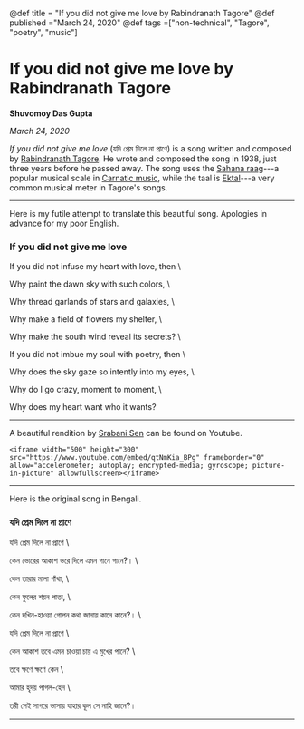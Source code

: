 @def title = "If you did not give me love by Rabindranath Tagore"
@def published ="March 24, 2020"
@def tags =["non-technical", "Tagore", "poetry", "music"]

#  If you did not give me love by Rabindranath Tagore 
**Shuvomoy Das Gupta**

*March 24, 2020*

*If you did not give me love* (যদি প্রেম দিলে না প্রাণে) is a song written and composed by [Rabindranath Tagore](https://en.wikipedia.org/wiki/Rabindranath_Tagore). He wrote and composed the song in 1938, just three years before he passed away. The song uses the [Sahana raag](https://en.wikipedia.org/wiki/Sahana_(raga))---a popular musical scale in [Carnatic music](https://en.wikipedia.org/wiki/Carnatic_music), while the taal is [Ektal](https://en.wikipedia.org/wiki/Ektal)---a very common musical meter in Tagore's songs.

---
Here is my futile attempt to translate this beautiful song. Apologies in advance for my poor English.

### If you did not give me love  
If you did not infuse my heart with love, then  \

Why paint the dawn sky with such colors,  \

Why thread garlands of stars and galaxies,  \

Why make a field of flowers my shelter,  \

Why make the south wind reveal its secrets?  \

If you did not imbue my soul with poetry, then  \

Why does the sky gaze so intently into my eyes,  \

Why do I go crazy, moment to moment,  \

Why does my heart want who it wants?  

---
A beautiful rendition by [Srabani Sen](https://en.wikipedia.org/wiki/Srabani_Sen) can be found on Youtube. 

~~~
<iframe width="500" height="300" src="https://www.youtube.com/embed/qtNmKia_BPg" frameborder="0" allow="accelerometer; autoplay; encrypted-media; gyroscope; picture-in-picture" allowfullscreen></iframe>
~~~
---
Here is the original song in Bengali.

### যদি প্রেম দিলে না প্রাণে
যদি প্রেম দিলে না প্রাণে  \

কেন ভোরের আকাশ ভরে দিলে এমন গানে গানে?।  \

কেন তারার মালা গাঁথা,  \

কেন ফুলের শয়ন পাতা,  \

কেন দখিন-হাওয়া গোপন কথা জানায় কানে কানে?।  \

যদি প্রেম দিলে না প্রাণে  \

কেন আকাশ তবে এমন চাওয়া চায় এ মুখের পানে?  \

তবে ক্ষণে ক্ষণে কেন  \

আমার হৃদয় পাগল-হেন  \

তরী সেই সাগরে ভাসায় যাহার কূল সে নাহি জানে?।

---
